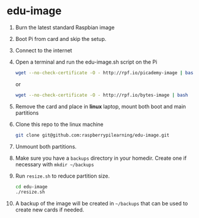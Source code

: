 # edu-image

1. Burn the latest standard Raspbian image

1. Boot Pi from card and skip the setup.

1. Connect to the internet

1. Open a terminal and run the edu-image.sh script on the Pi

    ```bash
    wget --no-check-certificate -O - http://rpf.io/picademy-image | bash
    ```
    
    or
    
    ```bash
    wget --no-check-certificate -O - http://rpf.io/bytes-image | bash
    ```
    
1. Remove the card and place in **linux** laptop, mount both boot and main partitions 

1. Clone this repo to the linux machine

    ```bash
    git clone git@github.com:raspberrypilearning/edu-image.git
    ```
    
1. Unmount both partitions.

1. Make sure you have a `backups` directory in your homedir. Create one if necessary with `mkdir ~/backups`

1. Run `resize.sh` to reduce partition size.

    ```bash
    cd edu-image
    ./resize.sh 
    ```
    
1. A backup of the image will be created in `~/backups` that can be used to create new cards if needed.
